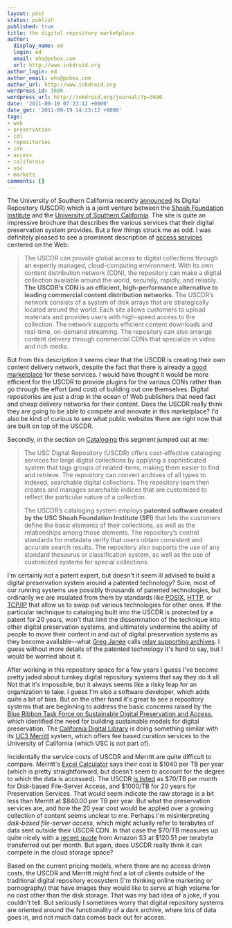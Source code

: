 ```yaml
---
layout: post
status: publish
published: true
title: the digital repository marketplace
author:
  display_name: ed
  login: ed
  email: ehs@pobox.com
  url: http://www.inkdroid.org
author_login: ed
author_email: ehs@pobox.com
author_url: http://www.inkdroid.org
wordpress_id: 3690
wordpress_url: http://inkdroid.org/journal/?p=3690
date: '2011-09-19 07:23:12 +0000'
date_gmt: '2011-09-19 14:23:12 +0000'
tags:
- web
- preservation
- cdl
- repositories
- cdn
- access
- california
- usc
- markets
comments: []
---
```


<p>The University of Southern California recently <a href="http://repository.usc.edu/">announced</a> its Digital Repository (USCDR) which is a joint venture between the <a href="http://dornsife.usc.edu/vhi/">Shoah Foundation Institute</a> and the <a href="http://www.usc.edu/">University of Southern California</a>. The site is quite an impressive brochure that describes the various services that their digital preservation system provides. But a few things struck me as odd. I was definitely pleased to see a prominent description of <a href="http://repository.usc.edu/web-access/">access services</a> centered on the Web:</p>
<blockquote><p>
The USCDR can provide global access to digital collections through an expertly managed, cloud-computing environment. With its own content distribution network (CDN), the repository can make a digital collection available around the world, securely, rapidly, and reliably. <strong>The USCDR’s CDN is an efficient, high-performance alternative to leading commercial content distribution networks.</strong> The USCDR’s network consists of a system of disk arrays that are strategically located around the world. Each site allows customers to upload materials and provides users with high-speed access to the collection. The network supports efficient content downloads and real-time, on-demand streaming. The repository can also arrange content delivery through commercial CDNs that specialize in video and rich media.
</p></blockquote>
<p>But from this description it seems clear that the USCDR is creating their own content delivery network, despite the fact that there is already a <a href="http://en.wikipedia.org/wiki/Content_delivery_network">good marketplace</a> for these services. I would have thought it would be more efficient for the USCDR to provide plugins for the various CDNs rather than go through the effort (and cost) of building out one themselves. Digital repositories are just a drop in the ocean of Web publishers that need fast and cheap delivery networks for their content. Does the USCDR really think they are going to be able to compete and innovate in this  marketplace? I'd also be kind of curious to see what public websites there are right now that are built on top of the USCDR.</p>
<p>Secondly, in the section on <a href="http://web.archive.org/web/20111112060505/http://repository.usc.edu:80/cataloging/">Cataloging</a> this segment jumped out at me:</p>
<blockquote><p>
The USC Digital Repository (USCDR) offers cost-effective cataloging services for large digital collections by applying a sophisticated system that tags groups of related items, making them easier to find and retrieve. The repository can convert archives of all types to indexed, searchable digital collections. The repository team then creates and manages searchable indices that are customized to reflect the particular nature of a collection.</p>
<p>The USCDR’s cataloging system employs <strong>patented software created by the USC Shoah Foundation Institute (SFI)</strong> that lets the customers define the basic elements of their collections, as well as the relationships among those elements. The repository’s control standards for metadata verify that users obtain consistent and accurate search results. The repository also supports the use of any standard thesaurus or classification system, as well as the use of customized systems for special collections.</p></blockquote>
<p>I'm certainly not a patent expert, but doesn't it seem ill advised to build a digital preservation system around a patented technology? Sure, most of our running systems use possibly thousands of patented technologies, but ordinarily we are insulated from them by standards like <a href="http://en.wikipedia.org/wiki/POSIX">POSIX</a>, <a href="http://en.wikipedia.org/wiki/HTTP">HTTP</a>, or <a href="http://en.wikipedia.org/wiki/Internet_Protocol_Suite">TCP/IP</a> that allow us to swap out various technologies for other ones. If the particular technique to cataloging built into the USCDR is protected by a patent for 20 years, won't that limit the dissemination of the technique into other digital preservation systems, and ultimately undermine the ability of people to move their content in and out of digital preservation systems as they become available--what <a href="http://www.alexandria.ucsb.edu/~gjanee/">Greg Janée</a> calls <a href="http://www.ijdc.net/index.php/ijdc/article/view/102/77">relay supporting archives</a>. I guess without more details of the patented technology it's hard to say, but I would be worried about it.</p>
<p>After working in this repository space for a few years I guess I've become pretty jaded about turnkey digital repository systems that say they do it all. Not that it's impossible, but it always seems like a risky leap for an organization to take. I guess I'm also a software developer, which adds quite a bit of bias. But on the other hand it's great to see a repository systems that are beginning to address the basic concerns raised by the <a href="http://brtf.sdsc.edu/">Blue Ribbon Task Force on Sustainable Digital Preservation and Access</a>, which identified the need for building sustainable models for digital preservation. The <a href="http://www.cdlib.org/">California Digital Library</a> is doing something similar with its <a href="http://www.cdlib.org/services/uc3/merritt/">UC3 Merritt</a> system, which offers fee based curation services to the University of California (which USC is not part of).</p>
<p>Incidentally the service costs of USCDR and Merritt are quite difficult to compare. Merritt's <a href="http://www.cdlib.org/uc3/docs/Merritt-cost-calculator-v3.xlsx">Excel Calculator</a> says their cost is $1040 per TB per year (which is pretty straightforward, but doesn't seem to account for the degree to which the data is accessed). The USCDR <a href="http://web.archive.org/web/20111211211652/http://repository.usc.edu:80/pricing/">is listed</a> as $70/TB per month for Disk-based File-Server Access, and $1000/TB for 20 years for Preservation Services. That would seem indicate the raw storage is a bit less than Merritt at $840.00 per TB per year. But what the preservation services are, and how the 20 year cost would be applied over a growing collection of content seems unclear to me. Perhaps I'm misinterpreting <em>disk-based file-server access</em>, which might actually refer to terabytes of data sent outside their USCDR CDN. In that case the $70/TB measures up quite nicely with a <a href="http://calculator.s3.amazonaws.com/calc5.html">recent quote</a> from Amazon S3 at $120.51 per terabyte transferred out per month. But again, does USCDR really think it can compete in the cloud storage space?</p>
<p>Based on the current pricing models, where there are no access driven costs, the USCDR and Merritt might find a lot of clients outside of the traditional digital repository ecosystem (I'm thinking online marketing or pornography) that have images they would like to serve at high volume for no cost other than the disk storage. That was my bad idea of a joke, if you couldn't tell. But seriously I sometimes worry that digital repository systems are oriented around the functionality of a dark archive, where lots of data goes in, and not much data comes back out for access.</p>
